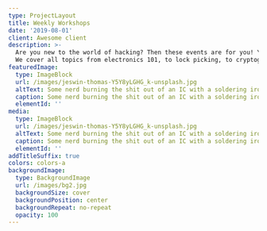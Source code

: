 ```yaml
---
type: ProjectLayout
title: Weekly Workshops
date: '2019-08-01'
client: Awesome client
description: >-
  Are you new to the world of hacking? Then these events are for you! Yes YOU.
  We cover all topics from electronics 101, to lock picking, to cryptography.
featuredImage:
  type: ImageBlock
  url: /images/jeswin-thomas-Y5Y8yLGHG_k-unsplash.jpg
  altText: Some nerd burning the shit out of an IC with a soldering iron.
  caption: Some nerd burning the shit out of an IC with a soldering iron.
  elementId: ''
media:
  type: ImageBlock
  url: /images/jeswin-thomas-Y5Y8yLGHG_k-unsplash.jpg
  altText: Some nerd burning the shit out of an IC with a soldering iron.
  caption: Some nerd burning the shit out of an IC with a soldering iron.
  elementId: ''
addTitleSuffix: true
colors: colors-a
backgroundImage:
  type: BackgroundImage
  url: /images/bg2.jpg
  backgroundSize: cover
  backgroundPosition: center
  backgroundRepeat: no-repeat
  opacity: 100
---
```

